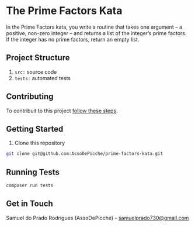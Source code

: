 # The Prime Factors Kata

In the Prime Factors kata, you write a routine that takes one argument – a positive, non-zero
integer – and returns a list of the integer’s prime factors. If the integer has no prime factors, return
an empty list.

## Project Structure

1. `src:` source code
2. `tests:` automated tests

## Contributing

To contribuit to this project [follow these steps](./CONTRIBUTING.md).

## Getting Started

1. Clone this repository

```bash
git clone git@github.com:AssoDePicche/prime-factors-kata.git
```

## Running Tests

```bash
composer run tests
```

## Get in Touch

Samuel do Prado Rodrigues (AssoDePicche) - samuelprado730@gmail.com
